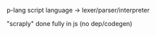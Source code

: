 p-lang script language -> lexer/parser/interpreter

"scraply" done fully in js (no dep/codegen)




